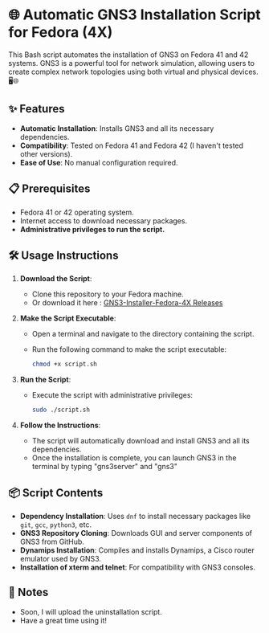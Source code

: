 # 🌐 Automatic GNS3 Installation Script for Fedora (4X)

This Bash script automates the installation of GNS3 on Fedora 41 and 42 systems. 
GNS3 is a powerful tool for network simulation, allowing users to create complex network topologies using both virtual and physical devices. 🖥️🌐

## ✨ Features

- **Automatic Installation**: Installs GNS3 and all its necessary dependencies.
- **Compatibility**: Tested on Fedora 41 and Fedora 42 (I haven't tested other versions).
- **Ease of Use**: No manual configuration required.

## 📋 Prerequisites

- Fedora 41 or 42 operating system.
- Internet access to download necessary packages.
- **Administrative privileges to run the script.**

## 🛠️ Usage Instructions

1. **Download the Script**:
   - Clone this repository to your Fedora machine.
   - Or download it here : [GNS3-Installer-Fedora-4X Releases](https://github.com/AlphaProxi/GNS3-Installer-Fedora-4X/releases)

2. **Make the Script Executable**:
   - Open a terminal and navigate to the directory containing the script.
   - Run the following command to make the script executable:
     
     ```bash
     chmod +x script.sh
     ```

3. **Run the Script**:
   - Execute the script with administrative privileges:
     
     ```bash
     sudo ./script.sh
     ```

4. **Follow the Instructions**:
   - The script will automatically download and install GNS3 and all its dependencies.
   - Once the installation is complete, you can launch GNS3 in the terminal by typing "gns3server" and "gns3"
     
## 📦 Script Contents

- **Dependency Installation**: Uses `dnf` to install necessary packages like `git`, `gcc`, `python3`, etc.
- **GNS3 Repository Cloning**: Downloads GUI and server components of GNS3 from GitHub.
- **Dynamips Installation**: Compiles and installs Dynamips, a Cisco router emulator used by GNS3.
- **Installation of xterm and telnet**: For  compatibility with GNS3 consoles.

## 📝 Notes

- Soon, I will upload the uninstallation script.
- Have a great time using it!
